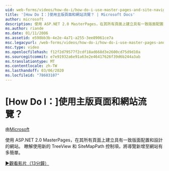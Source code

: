 ```yaml
---
uid: web-forms/videos/how-do-i/how-do-i-use-master-pages-and-site-navigation
title: '[How Do I：]使用主版頁面和網站流覽？ | Microsoft Docs'
author: microsoft
description: 使用 ASP.NET 2.0 MasterPages，在其所有頁面上建立具有一致版面配置和設計的網站。 瞭解如何輕鬆地將導覽新增至網站 。
ms.author: riande
ms.date: 01/11/2006
ms.assetid: e598bb3b-4e2e-4a71-a255-3ee89061ce7a
msc.legacyurl: /web-forms/videos/how-do-i/how-do-i-use-master-pages-and-site-navigation
msc.type: video
ms.openlocfilehash: f12f2d79577f2cdf18ad668d3e2600cd75d9d10a
ms.sourcegitcommit: e7e91932a6e91a63e2e46417626f39d6b244a3ab
ms.translationtype: MT
ms.contentlocale: zh-TW
ms.lasthandoff: 03/06/2020
ms.locfileid: "78603107"
---
```

# <a name="how-do-i-use-master-pages-and-site-navigation"></a>[How Do I：]使用主版頁面和網站流覽？

由[Microsoft](https://github.com/microsoft)

使用 ASP.NET 2.0 MasterPages，在其所有頁面上建立具有一致版面配置和設計的網站。 瞭解使用新的 TreeView 和 SiteMapPath 控制項，將導覽新增至網站有多簡單。

[&#9654;觀看影片（13分鐘）](https://channel9.msdn.com/Blogs/ASP-NET-Site-Videos/how-do-i-use-master-pages-and-site-navigation)
